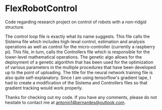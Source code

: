 # FlexRobotControl
Code regarding research project on control of robots with a non-ridgid structure.

The control loop file is exactly what its name suggests. This file calls the Sistema file which includes high-leval control, estimation and analysis operations as well as control for the micro-controller (currently a raspberry pi). This file, in turn, calls the Controllers file which is responsible for the lower-level mathematical operations.
The genetic algo allows for the deployment of a genetic algorithm that has been used for the optimization of various parameters in the multiple procedures that have been developed up to the point of uploading.
The title for the neural network training file is also quite self-explanatory. Since I am using tensorflow's gradient tape, I had to create a modification of the Sistema and Controllers files so that gradient tracking would work properly.

Thanks for checking out my code. If you have any comments, please do not hesitate to contact me at antonio14bernardes@outlook.com.

